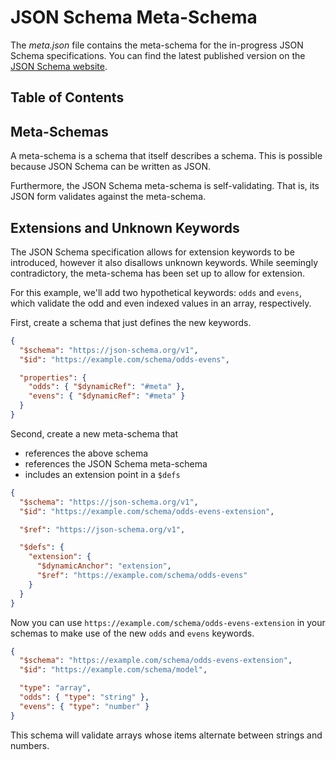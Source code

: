 # JSON Schema Meta-Schema

The *meta.json* file contains the meta-schema for the in-progress JSON Schema
specifications. You can find the latest published version on the [JSON Schema
website](https://json-schema.org).

## Table of Contents

## Meta-Schemas

A meta-schema is a schema that itself describes a schema. This is possible
because JSON Schema can be written as JSON.

Furthermore, the JSON Schema meta-schema is self-validating. That is, its JSON
form validates against the meta-schema.

## Extensions and Unknown Keywords

The JSON Schema specification allows for extension keywords to be introduced,
however it also disallows unknown keywords. While seemingly contradictory, the
meta-schema has been set up to allow for extension.

For this example, we'll add two hypothetical keywords: `odds` and `evens`, which
validate the odd and even indexed values in an array, respectively.

First, create a schema that just defines the new keywords.

```json
{
  "$schema": "https://json-schema.org/v1",
  "$id": "https://example.com/schema/odds-evens",

  "properties": {
    "odds": { "$dynamicRef": "#meta" },
    "evens": { "$dynamicRef": "#meta" }
  }
}
```

Second, create a new meta-schema that

- references the above schema
- references the JSON Schema meta-schema
- includes an extension point in a `$defs`

```json
{
  "$schema": "https://json-schema.org/v1",
  "$id": "https://example.com/schema/odds-evens-extension",

  "$ref": "https://json-schema.org/v1",

  "$defs": {
    "extension": {
      "$dynamicAnchor": "extension",
      "$ref": "https://example.com/schema/odds-evens"
    }
  }
}
```

Now you can use `https://example.com/schema/odds-evens-extension` in your
schemas to make use of the new `odds` and `evens` keywords.

```json
{
  "$schema": "https://example.com/schema/odds-evens-extension",
  "$id": "https://example.com/schema/model",

  "type": "array",
  "odds": { "type": "string" },
  "evens": { "type": "number" }
}
```

This schema will validate arrays whose items alternate between strings and
numbers.
